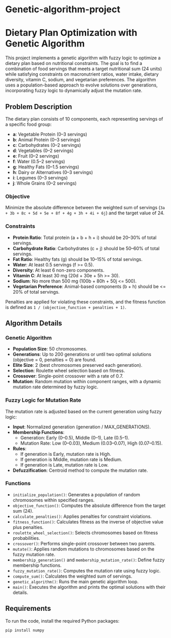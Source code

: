 # Genetic-algorithm-project

# Dietary Plan Optimization with Genetic Algorithm

This project implements a genetic algorithm with fuzzy logic to optimize a dietary plan based on nutritional constraints. The goal is to find a combination of food servings that meets a target nutritional sum (24 units) while satisfying constraints on macronutrient ratios, water intake, dietary diversity, vitamin C, sodium, and vegetarian preferences. The algorithm uses a population-based approach to evolve solutions over generations, incorporating fuzzy logic to dynamically adjust the mutation rate.

## Problem Description

The dietary plan consists of 10 components, each representing servings of a specific food group:
- **a**: Vegetable Protein (0–3 servings)
- **b**: Animal Protein (0–3 servings)
- **c**: Carbohydrates (0–2 servings)
- **d**: Vegetables (0–2 servings)
- **e**: Fruit (0–2 servings)
- **f**: Water (0.5–2 servings)
- **g**: Healthy Fats (0–1.5 servings)
- **h**: Dairy or Alternatives (0–3 servings)
- **i**: Legumes (0–3 servings)
- **j**: Whole Grains (0–2 servings)

### Objective
Minimize the absolute difference between the weighted sum of servings (`3a + 3b + 8c + 5d + 5e + 8f + 4g + 3h + 4i + 6j`) and the target value of 24.

### Constraints
- **Protein Ratio**: Total protein (a + b + h + i) should be 20–30% of total servings.
- **Carbohydrate Ratio**: Carbohydrates (c + j) should be 50–60% of total servings.
- **Fat Ratio**: Healthy fats (g) should be 10–15% of total servings.
- **Water**: At least 0.5 servings (f >= 0.5).
- **Diversity**: At least 6 non-zero components.
- **Vitamin C**: At least 30 mg (20d + 30e + 5h >= 30).
- **Sodium**: No more than 500 mg (100b + 80h + 50j <= 500).
- **Vegetarian Preference**: Animal-based components (b + h) should be <= 20% of total servings.

Penalties are applied for violating these constraints, and the fitness function is defined as `1 / (objective_function + penalties + 1)`.

## Algorithm Details

### Genetic Algorithm
- **Population Size**: 50 chromosomes.
- **Generations**: Up to 200 generations or until two optimal solutions (objective = 0, penalties = 0) are found.
- **Elite Size**: 2 (best chromosomes preserved each generation).
- **Selection**: Roulette wheel selection based on fitness.
- **Crossover**: Single-point crossover with a rate of 0.7.
- **Mutation**: Random mutation within component ranges, with a dynamic mutation rate determined by fuzzy logic.

### Fuzzy Logic for Mutation Rate
The mutation rate is adjusted based on the current generation using fuzzy logic:
- **Input**: Normalized generation (generation / MAX_GENERATIONS).
- **Membership Functions**:
  - Generation: Early (0–0.5), Middle (0–1), Late (0.5–1).
  - Mutation Rate: Low (0–0.03), Medium (0.03–0.07), High (0.07–0.15).
- **Rules**:
  - If generation is Early, mutation rate is High.
  - If generation is Middle, mutation rate is Medium.
  - If generation is Late, mutation rate is Low.
- **Defuzzification**: Centroid method to compute the mutation rate.

### Functions
- `initialize_population()`: Generates a population of random chromosomes within specified ranges.
- `objective_function()`: Computes the absolute difference from the target sum (24).
- `calculate_penalties()`: Applies penalties for constraint violations.
- `fitness_function()`: Calculates fitness as the inverse of objective value plus penalties.
- `roulette_wheel_selection()`: Selects chromosomes based on fitness probabilities.
- `crossover()`: Performs single-point crossover between two parents.
- `mutate()`: Applies random mutations to chromosomes based on the fuzzy mutation rate.
- `membership_generation()` and `membership_mutation_rate()`: Define fuzzy membership functions.
- `fuzzy_mutation_rate()`: Computes the mutation rate using fuzzy logic.
- `compute_sum()`: Calculates the weighted sum of servings.
- `genetic_algorithm()`: Runs the main genetic algorithm loop.
- `main()`: Executes the algorithm and prints the optimal solutions with their details.

## Requirements

To run the code, install the required Python packages:
```bash
pip install numpy
